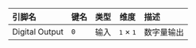 <!--
DO NOT EDIT THIS FILE DIRECTLY.
This file is generated by tools/comp-docs.js.
All changes will be overwritten by regeneration.
-->

<slot class="model-pins">

| 引脚名 | 键名 | 类型 | 维度 | 描述 |
|:------ |:---- |:----:|:----:|:---- |
| Digital Output | `0` | 输入 | <samp>1</samp> × <samp>1</samp> | 数字量输出 |

</slot>
